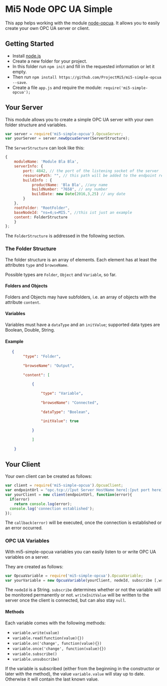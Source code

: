 # Mi5 Node OPC UA Simple

This app helps working with the module [node-opcua](http://node-opcua.github.io/). It allows you to easily create your own OPC UA server or client.

## Getting Started

* Install [node.js](https://nodejs.org/en/)
* Create a new folder for your project.
* In this folder run `npm init` and fill in the requested information or let it empty.
* Then run `npm install https://github.com/ProjectMi5/mi5-simple-opcua --save`.
* Create a file `app.js` and require the module:
`require('mi5-simple-opcua');`

## Your Server

This module allows you to create a simple OPC UA server with your own folder structure and variables.

```javascript
var server = require('mi5-simple-opcua').OpcuaServer;
var yourServer = server.newOpcuaServer(ServerStructure);
```

The `ServerStructure` can look like this:

```javascript
{
	moduleName: 'Module Bla Bla',
	serverInfo: {
		port: 4842, // the port of the listening socket of the server
		resourcePath: "", // this path will be added to the endpoint resource name, default: empty
		buildInfo : {
			productName: 'Bla Bla', //any name
			buildNumber: "7658", // any number
			buildDate: new Date(2016,3,25) // any date
		}
	},
	rootFolder: "RootFolder",
	baseNodeId: "ns=4;s=MI5.", //this ist just an example
	content: FolderStructure
	} 
};
```

The `FolderStructure` is addressed in the following section.

### The Folder Structure

The folder structure is an array of elements. Each element has at least the attributes `type` and `browseName`.

Possible types are `Folder`, `Object` and `Variable`, so far. 

#### Folders and Objects

Folders and Objects may have subfolders, i.e. an array of objects with the attribute `content`.

#### Variables

Variables must have a `dataType` and an `initValue`; supported data types are Boolean, Double, String.

#### Example

```json
   {
        "type": "Folder",
        
        "browseName": "Output",
        
        "content": [
	
			{
	
				"type": "Variable",
	
				"browseName": "Connected",
	
				"dataType": "Boolean",
	
				"initValue": true
	
			}
	
			]
	
	}
```

## Your Client

Your own client can be created as follows:

```javascript
var client = require('mi5-simple-opcua').OpcuaClient;
var endpointUrl = "opc.tcp://[put Server HostName here]:[put port here]"
var yourClient = new client(endpointUrl, function(error){
  if(error)
    return console.log(error);
  console.log('connection established');
});
```

The `callback(error)` will be executed, once the connection is established or an error occurred.

### OPC UA Variables

With mi5-simple-opcua variables you can easily listen to or write OPC UA variables on a server.

They are created as follows:

```javascript
var OpcuaVariable = require('mi5-simple-opcua').OpcuaVariable;
var yourVariable = new OpcuaVariable(yourClient, nodeId, subscribe [,writeInitValue]);
```

The `nodeId` is a String. `subscribe` determines whether or not the variable will be monitored permanently or not. `writeInitValue` will be written to the server once the client is connected, but can also stay `null`.

#### Methods

Each variable comes with the following methods:

* `variable.write(value)`
* `variable.read(function(value){})`
* `variable.on('change', function(value){})`
* `variable.once('change', function(value){})`
* `variable.subscribe()`
* `variable.unsubscribe)`

If the variable is subscribed (either from the beginning in the constructor or later with the method), the value `variable.value` will stay up to date. Otherwise it will contain the last known value.